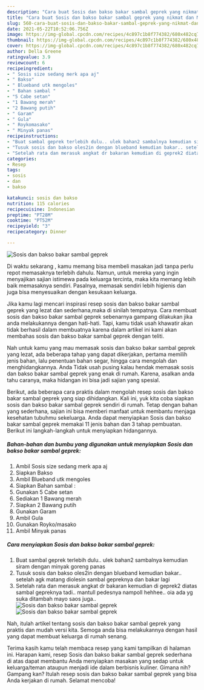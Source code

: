 ```yaml
---
description: "Cara buat Sosis dan bakso bakar sambal geprek yang nikmat dan Mudah Dibuat"
title: "Cara buat Sosis dan bakso bakar sambal geprek yang nikmat dan Mudah Dibuat"
slug: 560-cara-buat-sosis-dan-bakso-bakar-sambal-geprek-yang-nikmat-dan-mudah-dibuat
date: 2021-05-22T10:52:06.756Z
image: https://img-global.cpcdn.com/recipes/4c897c1b8f774382/680x482cq70/sosis-dan-bakso-bakar-sambal-geprek-foto-resep-utama.jpg
thumbnail: https://img-global.cpcdn.com/recipes/4c897c1b8f774382/680x482cq70/sosis-dan-bakso-bakar-sambal-geprek-foto-resep-utama.jpg
cover: https://img-global.cpcdn.com/recipes/4c897c1b8f774382/680x482cq70/sosis-dan-bakso-bakar-sambal-geprek-foto-resep-utama.jpg
author: Della Greene
ratingvalue: 3.9
reviewcount: 6
recipeingredient:
- " Sosis size sedang merk apa aj"
- " Bakso"
- " Blueband utk mengoles"
- " Bahan sambal "
- "5 Cabe setan"
- "1 Bawang merah"
- "2 Bawang putih"
- " Garam"
- " Gula"
- " Roykomasako"
- " Minyak panas"
recipeinstructions:
- "Buat sambal geprek terlebih dulu.. ulek bahan2 sambalnya kemudian siram dengan minyak goreng panas"
- "Tusuk sosis dan bakso oles2in dengan blueband kemudian bakar.. setelah agk matang diolesin sambal gepreknya dan bakar lagi"
- "Setelah rata dan merasuk angkat dr bakaran kemudian di geprek2 diatas sambal gepreknya tadi.. mantull pedesnya nampoll hehhee.. oia ada yg suka ditambah mayo saos juga.."
categories:
- Resep
tags:
- sosis
- dan
- bakso

katakunci: sosis dan bakso 
nutrition: 115 calories
recipecuisine: Indonesian
preptime: "PT28M"
cooktime: "PT52M"
recipeyield: "3"
recipecategory: Dinner

---
```



![Sosis dan bakso bakar sambal geprek](https://img-global.cpcdn.com/recipes/4c897c1b8f774382/680x482cq70/sosis-dan-bakso-bakar-sambal-geprek-foto-resep-utama.jpg)

Di waktu  sekarang , kamu memang bisa membeli masakan jadi tanpa perlu repot memasaknya terlebih dahulu. Namun, untuk mereka yang ingin menyajikan sajian istimewa pada keluarga tercinta, maka kita memang lebih baik memasaknya sendiri. Pasalnya, memasak sendiri lebih higienis dan juga bisa menyesuaikan dengan kesukaan keluarga.

Jika kamu lagi mencari inspirasi resep sosis dan bakso bakar sambal geprek yang lezat dan sederhana,maka di sinilah tempatnya. Cara membuat sosis dan bakso bakar sambal geprek  sebenarnya gampang dilakukan jika anda melakukannya dengan hati-hati. Tapi, kamu tidak usah khawatir akan tidak berhasil dalam membuatnya 
karena dalam artikel ini kami akan membahas sosis dan bakso bakar sambal geprek dengan teliti.  



Nah untuk kamu yang mau memasak sosis dan bakso bakar sambal geprek yang lezat, ada beberapa tahap yang dapat dikerjakan, pertama memilih jenis bahan, lalu penentuan bahan segar, hingga cara mengolah dan menghidangkannya. Anda Tidak usah pusing kalau hendak memasak sosis dan bakso bakar sambal geprek yang enak di rumah. Karena, asalkan anda  tahu caranya, maka hidangan ini bisa jadi sajian yang spesial.

Berikut, ada beberapa cara praktis  dalam mengolah resep sosis dan bakso bakar sambal geprek yang siap dihidangkan. Kali ini, yuk kita coba siapkan sosis dan bakso bakar sambal geprek sendiri di rumah. Tetap dengan bahan yang sederhana, sajian ini bisa memberi manfaat untuk membantu menjaga kesehatan tubuhmu sekeluarga. Anda dapat menyiapkan Sosis dan bakso bakar sambal geprek memakai 11 jenis bahan dan 3 tahap pembuatan. Berikut ini langkah-langkah untuk menyiapkan hidangannya.

<!--inarticleads1-->

##### Bahan-bahan dan bumbu yang digunakan untuk menyiapkan Sosis dan bakso bakar sambal geprek:

1. Ambil  Sosis size sedang merk apa aj
1. Siapkan  Bakso
1. Ambil  Blueband utk mengoles
1. Siapkan  Bahan sambal :
1. Gunakan 5 Cabe setan
1. Sediakan 1 Bawang merah
1. Siapkan 2 Bawang putih
1. Gunakan  Garam
1. Ambil  Gula
1. Gunakan  Royko/masako
1. Ambil  Minyak panas




<!--inarticleads2-->

##### Cara menyiapkan Sosis dan bakso bakar sambal geprek:

1. Buat sambal geprek terlebih dulu.. ulek bahan2 sambalnya kemudian siram dengan minyak goreng panas
1. Tusuk sosis dan bakso oles2in dengan blueband kemudian bakar.. setelah agk matang diolesin sambal gepreknya dan bakar lagi
1. Setelah rata dan merasuk angkat dr bakaran kemudian di geprek2 diatas sambal gepreknya tadi.. mantull pedesnya nampoll hehhee.. oia ada yg suka ditambah mayo saos juga..
<img src="https://img-global.cpcdn.com/steps/3d5fc83069e12d1b/160x128cq70/sosis-dan-bakso-bakar-sambal-geprek-langkah-memasak-3-foto.jpg" alt="Sosis dan bakso bakar sambal geprek"><img src="https://img-global.cpcdn.com/steps/919ae75bf07d238f/160x128cq70/sosis-dan-bakso-bakar-sambal-geprek-langkah-memasak-3-foto.jpg" alt="Sosis dan bakso bakar sambal geprek">



Nah, itulah artikel tentang  sosis dan bakso bakar sambal geprek  yang praktis dan mudah versi kita. Semoga anda bisa melakukannya dengan hasil yang dapat membuat keluarga di rumah senang. 

Terima kasih kamu telah membaca resep yang kami tampilkan di halaman ini. Harapan kami, resep  Sosis dan bakso bakar sambal geprek sederhana di atas dapat membantu Anda menyiapkan masakan yang sedap untuk keluarga/teman ataupun menjadi ide dalam berbisnis kuliner. Gimana nih? Gampang kan? Itulah resep sosis dan bakso bakar sambal geprek yang bisa Anda kerjakan di rumah. Selamat mencoba!


